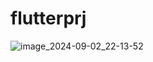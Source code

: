 # flutterprj

![image_2024-09-02_22-13-52](https://github.com/user-attachments/assets/0f67cb9c-2615-4924-9bba-14ddbe52b5b1)
